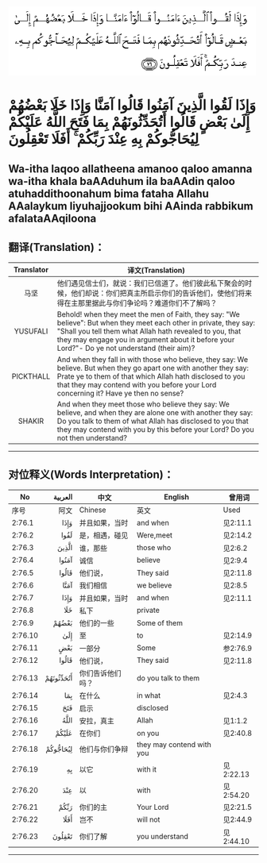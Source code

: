 ![002:076](images/002_076.gif)

#  وَإِذَا لَقُوا الَّذِينَ آمَنُوا قَالُوا آمَنَّا وَإِذَا خَلَا بَعْضُهُمْ إِلَىٰ بَعْضٍ قَالُوا أَتُحَدِّثُونَهُمْ بِمَا فَتَحَ اللَّهُ عَلَيْكُمْ لِيُحَاجُّوكُمْ بِهِ عِنْدَ رَبِّكُمْ ۚ أَفَلَا تَعْقِلُونَ 

## Wa-itha laqoo allatheena amanoo qaloo amanna wa-itha khala baAAduhum ila baAAdin qaloo atuhaddithoonahum bima fataha Allahu AAalaykum liyuhajjookum bihi AAinda rabbikum afalataAAqiloona

## 翻译(Translation)：

| Translator | 译文(Translation)                                            |
| :--------: | ------------------------------------------------------------ |
|    马坚    | 他们遇见信士们，就说：我们已信道了。他们彼此私下聚会的时候，他们却说：你们把真主所启示你们的告诉他们，使他们将来得在主那里据此与你们争论吗？难道你们不了解吗？ |
|  YUSUFALI  | Behold! when they meet the men of Faith, they say: "We believe": But when they meet each other in private, they say: "Shall you tell them what Allah hath revealed to you, that they may engage you in argument about it before your Lord?"- Do ye not understand (their aim)? |
| PICKTHALL  | And when they fall in with those who believe, they say: We believe. But when they go apart one with another they say: Prate ye to them of that which Allah hath disclosed to you that they may contend with you before your Lord concerning it? Have ye then no sense? |
|   SHAKIR   | And when they meet those who believe they say: We believe, and when they are alone one with another they say: Do you talk to them of what Allah has disclosed to you that they may contend with you by this before your Lord? Do you not then understand? |

---

## 对位释义(Words Interpretation)：

| No      |   العربية | 中文             | English                   | 曾用词    |
| ------- | --------: | ---------------- | ------------------------- | --------- |
| 序号    |      阿文 | Chinese          | 英文                      | Used      |
| 2:76.1  |      وَإِذَا | 并且如果，当时   | and when                  | 见2:11.1  |
| 2:76.2  |      لَقُوا | 是，相遇，碰见   | Were,meet                 | 见2:14.2  |
| 2:76.3  |     الَّذِينَ | 谁，那些         | those who                 | 见2:6.2   |
| 2:76.4  |     آمَنُوا | 诚信             | believe                   | 见2:9.4   |
| 2:76.5  |     قَالُوا | 他们说，         | They said                 | 见2:11.8  |
| 2:76.6  |      آمَنَّا | 我们相信         | we believe                | 见2:8.5   |
| 2:76.7  |      وَإِذَا | 并且如果，当时   | and when                  | 见2:11.1  |
| 2:76.8  |       خَلَا | 私下             | private                   |           |
| 2:76.9  |     بَعْضُهُمْ | 他们的一些       | Some of them              |           |
| 2:76.10 |       إِلَىٰ | 至               | to                        | 见2:14.9  |
| 2:76.11 |       بَعْضٍ | 一部分           | Some                      | 参2:76.9  |
| 2:76.12 |     قَالُوا | 他们说，         | They said                 | 见2:11.8  |
| 2:76.13 | أَتُحَدِّثُونَهُمْ | 你们告诉他们吗？ | do you talk to them       |           |
| 2:76.14 |       بِمَا | 在什么           | in what                   | 见2:4.3   |
| 2:76.15 |       فَتَحَ | 启示             | disclosed                 |           |
| 2:76.16 |      اللَّهُ | 安拉，真主       | Allah                     | 见1:1.2   |
| 2:76.17 |     عَلَيْكُمْ | 在你们           | on you                    | 见2:40.8  |
| 2:76.18 |  لِيُحَاجُّوكُمْ | 他们与你们争辩   | they may contend with you |           |
| 2:76.19 |        بِهِ | 以它             | with it                   | 见2:22.13 |
| 2:76.20 |       عِنْدَ | 以               | with                      | 见2:54.20 |
| 2:76.21 |      رَبِّكُمْ | 你们的主         | Your Lord                 | 见2:21.5  |
| 2:76.22 |      أَفَلَا | 岂不             | will not                  | 见2:44.9  |
| 2:76.23 |    تَعْقِلُونَ | 你们了解         | you understand            | 见2:44.10 |

---
